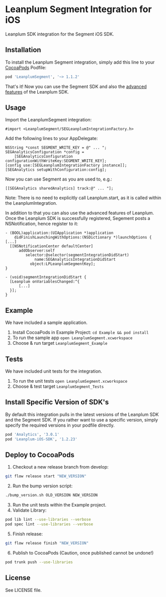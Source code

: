 # Leanplum Segment Integration for iOS
Leanplum SDK integration for the Segment iOS SDK.

## Installation
To install the Leanplum Segment integration, simply add this line to your
[CocoaPods](https://cocoapods.org) Podfile:
```ruby
pod 'LeanplumSegment', '~> 1.1.2'
```
That's it! Now you can use the Segment SDK and also the [advanced features](https://www.leanplum.com/docs#/docs) of the Leanplum SDK.

## Usage
Import the LeanplumSegment integration:
```objc
#import <LeanplumSegment/SEGLeanplumIntegrationFactory.h>
```
Add the following lines to your AppDelegate:
```objc
NSString *const SEGMENT_WRITE_KEY = @" ... ";
SEGAnalyticsConfiguration *config =
    [SEGAnalyticsConfiguration configurationWithWriteKey:SEGMENT_WRITE_KEY];
[config use:[SEGLeanplumIntegrationFactory instance]];
[SEGAnalytics setupWithConfiguration:config];
```
Now you can use Segment as you are used to, e.g.:
```objc
[[SEGAnalytics sharedAnalytics] track:@" ... "];
```

Note: There is no need to explicitly call Leanplum.start, as it is called within the LeanplumIntegration.

In addition to that you can also use the advanced features of Leanplum. Once the 
Leanplum SDK is successfully registered, Segement posts a NSNotification, hence register to it:
```objc
- (BOOL)application:(UIApplication *)application
    didFinishLaunchingWithOptions:(NSDictionary *)launchOptions {
[...]
  [[NSNotificationCenter defaultCenter]
      addObserver:self
         selector:@selector(segmentIntegrationDidStart)
             name:SEGAnalyticsIntegrationDidStart
           object:LPLeanplumSegmentKey];
}

- (void)segmentIntegrationDidStart {
  [Leanplum onVariablesChanged:^{
      [...]
  }];
}
```

## Example
We have included a sample application.

1. Install CocoaPods in Example Project: `cd Example && pod install`
2. To run the sample app `open LeanplumSegment.xcworkspace`
3. Choose & run target `LeanplumSegment_Example`

## Tests
We have included unit tests for the integration.

1. To run the unit tests `open LeanplumSegment.xcworkspace`
2. Choose & test target `LeanplumSegment_Tests`

## Install Specific Version of SDK's
By default this integration pulls in the latest versions of the Leanplum SDK and the Segment SDK. If you rather want to use a specific version, simply specify the required versions in your podfile directly.
```ruby
pod 'Analytics', '3.0.1'
pod 'Leanplum-iOS-SDK', '1.2.23'
```
## Deploy to CocoaPods
1. Checkout a new release branch from develop:
  
  ```bash
  git flow release start "NEW_VERSION"
  ```
2. Run the bump version script:
  
  ```bash
  ./bump_version.sh OLD_VERSION NEW_VERSION
  ```
3. Run the unit tests within the Example project.
4. Validate Library:
  
  ```bash
  pod lib lint --use-libraries --verbose
  pod spec lint --use-libraries --verbose
  ```
5. Finish release:
  
  ```bash
  git flow release finish "NEW_VERSION"
  ```
6. Publish to CocoaPods (Caution, once published cannot be undone!)
  
  ```bash
  pod trunk push --use-libraries
  ```

## License
See LICENSE file.

